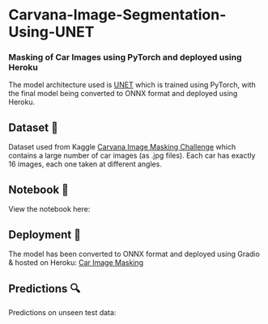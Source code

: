 # Carvana-Image-Segmentation-Using-UNET
### Masking of Car Images using PyTorch and deployed using Heroku
The model architecture used is [UNET](https://arxiv.org/abs/1505.04597v1) which is trained using PyTorch, with the final model being converted to ONNX format and deployed using Heroku.




## Dataset 📂
Dataset used from Kaggle [Carvana Image Masking Challenge](https://www.kaggle.com/c/carvana-image-masking-challenge) which contains a large number of car images (as .jpg files). Each car has exactly 16 images, each one taken at different angles.



## Notebook 📒
View the notebook here: [](https://nbviewer.org/github/rigvedrs/Carvana-Image-Masking-Using-UNET/blob/main/Notebook/unet-image-segmentation.ipynb)



## Deployment 🚀
The model has been converted to ONNX format and deployed using Gradio & hosted on Heroku: [Car Image Masking](https://)



## Predictions 🔍
Predictions on unseen test data:


